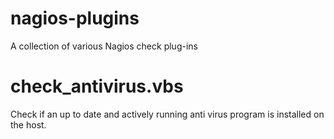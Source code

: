 # nagios-plugins
A collection of various Nagios check plug-ins

check_antivirus.vbs
===================
Check if an up to date and actively running anti virus program is installed on the host.
